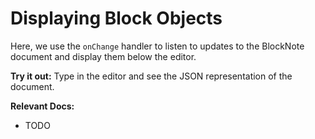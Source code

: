 # Displaying Block Objects

Here, we use the `onChange` handler to listen to updates to the BlockNote document and display them below the editor.

**Try it out:** Type in the editor and see the JSON representation of the document.

**Relevant Docs:**

- TODO
